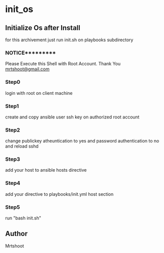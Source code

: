 # init_os

## Initialize Os after Install
for this archivement just run init.sh on playbooks subdirectory

### **************NOTICE***********************
Please Execute this Shell with Root Account.
Thank You 
mrtshoot@gmail.com


### Step0
login with root on client machine

### Step1
create and copy ansible user ssh key on authorized root account

### Step2
change publickey atheuntication to yes and password authentication to no and reload sshd

### Step3
add your host to ansible hosts directive

### Step4
add your directive to playbooks/init.yml host section

### Step5
run "bash init.sh"

## Author
Mrtshoot
